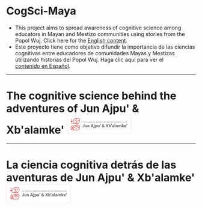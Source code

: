 # CogSci-Maya
- This project aims to spread awareness of cognitive science among educators in Mayan and Mestizo communities using stories from the Popol Wuj. Click here for the [English content](#the-cognitive-science-behind-the-adventures-of-jun-ajpu--xbalamke). 
- Este proyecto tiene como objetivo difundir la importancia de las ciencias cognitivas entre educadores de comunidades Mayas y Mestizas utilizando historias del Popol Wuj. Haga clic aquí para ver el [contenido en Español](#la-ciencia-cognitiva-detr%C3%A1s-de-las-aventuras-de-jun-ajpu--xbalamke).
  
___

# The cognitive science behind the adventures of Jun Ajpu' & Xb'alamke' <img src="./img/csm_logo_en.png" width=auto height="50"> 

___

# La ciencia cognitiva detrás de las aventuras de Jun Ajpu' & Xb'alamke' <img src="./img/csm_logo_es.png" width=auto height="50">

